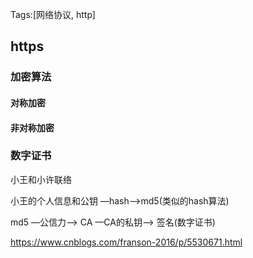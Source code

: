Tags:[网络协议, http]

## https

### 加密算法

#### 对称加密



#### 非对称加密



### 数字证书

小王和小许联络

小王的个人信息和公钥 —hash—>md5(类似的hash算法)

md5 —公信力—>  CA  —CA的私钥—> 签名(数字证书) 



https://www.cnblogs.com/franson-2016/p/5530671.html